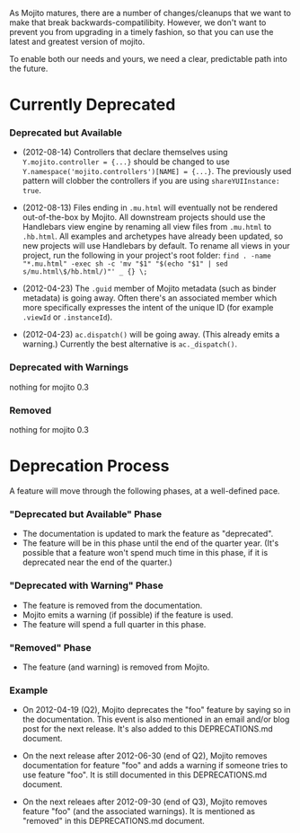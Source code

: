
As Mojito matures, there are a number of changes/cleanups that we want to make
that break backwards-compatilibity.  However, we don't want to prevent you from
upgrading in a timely fashion, so that you can use the latest and greatest
version of mojito.

To enable both our needs and yours, we need a clear, predictable path into the
future.



Currently Deprecated
====================


### Deprecated but Available

* (2012-08-14) Controllers that declare themselves using `Y.mojito.controller = {...}`
should be changed to use `Y.namespace('mojito.controllers')[NAME] = {...}`. The previously
used pattern will clobber the controllers if you are using `shareYUIInstance: true`.

* (2012-08-13) Files ending in `.mu.html` will eventually not be rendered
out-of-the-box by Mojito. All downstream projects should use the Handlebars
view engine by renaming all view files from `.mu.html` to `.hb.html`. All examples
and archetypes have already been updated, so new projects will use Handlebars
by default. To rename all views in your project, run the following in your project's
root folder:
`find . -name "*.mu.html" -exec sh -c 'mv "$1" "$(echo "$1" | sed s/mu.html\$/hb.html/)"' _ {} \;`

* (2012-04-23) The `.guid` member of Mojito metadata (such as binder metadata)
is going away.  Often there's an associated member which more specifically
expresses the intent of the unique ID (for example `.viewId` or `.instanceId`).

* (2012-04-23) `ac.dispatch()` will be going away.  (This already emits a
warning.)  Currently the best alternative is `ac._dispatch()`.


### Deprecated with Warnings
nothing for mojito 0.3


### Removed
nothing for mojito 0.3



Deprecation Process
===================
A feature will move through the following phases, at a well-defined pace.


### "Deprecated but Available" Phase

* The documentation is updated to mark the feature as "deprecated".
* The feature will be in this phase until the end of the quarter year.
(It's possible that a feature won't spend much time in this phase, if it is
deprecated near the end of the quarter.)


### "Deprecated with Warning" Phase

* The feature is removed from the documentation.
* Mojito emits a warning (if possible) if the feature is used.
* The feature will spend a full quarter in this phase.


### "Removed" Phase

* The feature (and warning) is removed from Mojito.


### Example

* On 2012-04-19 (Q2), Mojito deprecates the "foo" feature by saying so in the
documentation.  This event is also mentioned in an email and/or blog post for
the next release.  It's also added to this DEPRECATIONS.md document.

* On the next release after 2012-06-30 (end of Q2), Mojito removes
documentation for feature "foo" and adds a warning if someone tries to use
feature "foo".  It is still documented in this DEPRECATIONS.md document.

* On the next releaes after 2012-09-30 (end of Q3), Mojito removes feature
"foo" (and the associated warnings).  It is mentioned as "removed" in this
DEPRECATIONS.md document.



